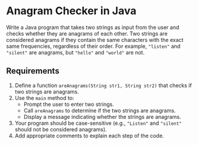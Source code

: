 # Anagram Checker in Java

Write a Java program that takes two strings as input from the user and checks whether they are anagrams of each other. Two strings are considered anagrams if they contain the same characters with the exact same frequencies, regardless of their order. For example, `"listen"` and `"silent"` are anagrams, but `"hello"` and `"world"` are not.

## Requirements
1. Define a function `areAnagrams(String str1, String str2)` that checks if two strings are anagrams.
2. Use the `main` method to:
   - Prompt the user to enter two strings.
   - Call `areAnagrams` to determine if the two strings are anagrams.
   - Display a message indicating whether the strings are anagrams.
3. Your program should be case-sensitive (e.g., `"Listen"` and `"silent"` should not be considered anagrams).
4. Add appropriate comments to explain each step of the code.
